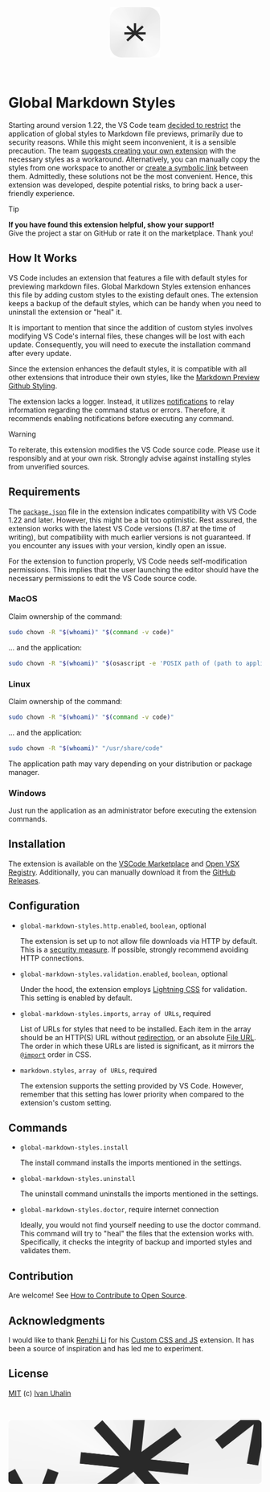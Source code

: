 <p align="center">
  <picture>
    <source width="100" media="(prefers-color-scheme: dark)" srcset="https://github.com/vanyauhalin/vscode-global-markdown-styles/blob/main/docs/logo.dark.webp">
    <source width="100" media="(prefers-color-scheme: light)" srcset="https://github.com/vanyauhalin/vscode-global-markdown-styles/blob/main/docs/logo.light.webp">
    <img width="100" src="https://github.com/vanyauhalin/vscode-global-markdown-styles/blob/main/docs/logo.light.webp" alt="Asterisk as a logo">
  </picture>
</p>
<br>

# Global Markdown Styles

Starting around version 1.22, the VS Code team [decided to restrict](https://github.com/microsoft/vscode/issues/45260/#issuecomment-371428889) the application of global styles to Markdown file previews, primarily due to security reasons. While this might seem inconvenient, it is a sensible precaution. The team [suggests creating your own extension](https://github.com/microsoft/vscode/issues/45260/#issuecomment-371438399) with the necessary styles as a workaround. Alternatively, you can manually copy the styles from one workspace to another or [create a symbolic link](https://github.com/microsoft/vscode/issues/45260/#issuecomment-385917347) between them. Admittedly, these solutions not be the most convenient. Hence, this extension was developed, despite potential risks, to bring back a user-friendly experience.

> [!TIP]
>
> **If you have found this extension helpful, show your support!** \
> Give the project a star on GitHub or rate it on the marketplace. Thank you!

## How It Works

VS Code includes an extension that features a file with default styles for previewing markdown files. Global Markdown Styles extension enhances this file by adding custom styles to the existing default ones. The extension keeps a backup of the default styles, which can be handy when you need to uninstall the extension or "heal" it.

It is important to mention that since the addition of custom styles involves modifying VS Code's internal files, these changes will be lost with each update. Consequently, you will need to execute the installation command after every update.

Since the extension enhances the default styles, it is compatible with all other extensions that introduce their own styles, like the [Markdown Preview Github Styling](https://github.com/mjbvz/vscode-github-markdown-preview-style/).

The extension lacks a logger. Instead, it utilizes [notifications](https://code.visualstudio.com/api/ux-guidelines/notifications/) to relay information regarding the command status or errors. Therefore, it recommends enabling notifications before executing any command.

> [!WARNING]
> To reiterate, this extension modifies the VS Code source code. Please use it responsibly and at your own risk. Strongly advise against installing styles from unverified sources.

## Requirements

The [`package.json`](https://github.com/vanyauhalin/vscode-global-markdown-styles/blob/main/package.json/#L47) file in the extension indicates compatibility with VS Code 1.22 and later. However, this might be a bit too optimistic. Rest assured, the extension works with the latest VS Code versions (1.87 at the time of writing), but compatibility with much earlier versions is not guaranteed. If you encounter any issues with your version, kindly open an issue.

For the extension to function properly, VS Code needs self-modification permissions. This implies that the user launching the editor should have the necessary permissions to edit the VS Code source code.

### MacOS

Claim ownership of the command:

```sh
sudo chown -R "$(whoami)" "$(command -v code)"
```

... and the application:

```sh
sudo chown -R "$(whoami)" "$(osascript -e 'POSIX path of (path to application "Visual Studio Code")')"
```

### Linux

Claim ownership of the command:

```sh
sudo chown -R "$(whoami)" "$(command -v code)"
```

... and the application:

```sh
sudo chown -R "$(whoami)" "/usr/share/code"
```

The application path may vary depending on your distribution or package manager.

### Windows

Just run the application as an administrator before executing the extension commands.

## Installation

The extension is available on the [VSCode Marketplace](https://marketplace.visualstudio.com/items?itemName=vanyauhalin.global-markdown-styles) and [Open VSX Registry](https://open-vsx.org/extension/vanyauhalin/global-markdown-styles/). Additionally, you can manually download it from the [GitHub Releases](https://github.com/vanyauhalin/vscode-global-markdown-styles/releases/).

## Configuration

- `global-markdown-styles.http.enabled`, `boolean`, optional

  The extension is set up to not allow file downloads via HTTP by default. This is a [security measure](https://www.cloudflare.com/learning/ssl/why-is-http-not-secure/). If possible, strongly recommend avoiding HTTP connections.

- `global-markdown-styles.validation.enabled`, `boolean`, optional

  Under the hood, the extension employs [Lightning CSS](https://github.com/parcel-bundler/lightningcss/) for validation. This setting is enabled by default.

- `global-markdown-styles.imports`, `array of URLs`, required

  List of URLs for styles that need to be installed. Each item in the array should be an HTTP(S) URL without [redirection](https://developer.mozilla.org/en-US/docs/Web/HTTP/Redirections/), or an absolute [File URL](https://www.wikiwand.com/en/File_URI_scheme/). The order in which these URLs are listed is significant, as it mirrors the [`@import`](https://developer.mozilla.org/en-US/docs/Web/CSS/@import/) order in CSS.

- `markdown.styles`, `array of URLs`, required

  The extension supports the setting provided by VS Code. However,  remember that this setting has lower priority when compared to the extension's custom setting.

## Commands

- `global-markdown-styles.install`

  The install command installs the imports mentioned in the settings.

- `global-markdown-styles.uninstall`

  The uninstall command uninstalls the imports mentioned in the settings.

- `global-markdown-styles.doctor`, require internet connection

  Ideally, you would not find yourself needing to use the doctor command. This command will try to "heal" the files that the extension works with. Specifically, it checks the integrity of backup and imported styles and validates them.

## Contribution

Are welcome! See [How to Contribute to Open Source](https://opensource.guide/how-to-contribute/).

## Acknowledgments

I would like to thank [Renzhi Li](https://github.com/be5invis/) for his [Custom CSS and JS](https://github.com/be5invis/vscode-custom-css) extension. It has been a source of inspiration and has led me to experiment.

## License

[MIT](https://github.com/vanyauhalin/vscode-global-markdown-styles/blob/main/LICENSE/) (c) [Ivan Uhalin](https://github.com/vanyauhalin/)

<br>
<p align="center">
  <picture>
    <source media="(prefers-color-scheme: dark)" srcset="https://github.com/vanyauhalin/vscode-global-markdown-styles/blob/main/docs/footer.dark.webp">
    <source media="(prefers-color-scheme: light)" srcset="https://github.com/vanyauhalin/vscode-global-markdown-styles/blob/main/docs/footer.light.webp">
    <img src="https://github.com/vanyauhalin/vscode-global-markdown-styles/blob/main/docs/footer.light.webp" alt="Huge asterisk on the footer banner">
  </picture>
</p>
